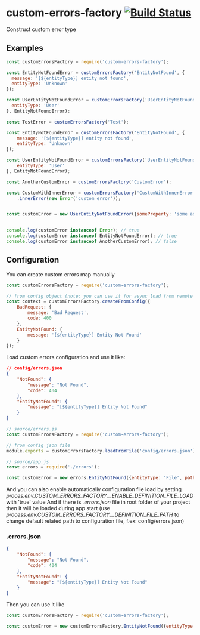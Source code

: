 # custom-errors-factory [![Build Status](https://travis-ci.org/mujichOk/custom-errors-factory.svg?branch=master)](https://travis-ci.org/mujichOk/custom-errors-factory)

Construct custom error type

## Examples
```javascript
const customErrorsFactory = require('custom-errors-factory');

const EntityNotFoundError = customErrorsFactory('EntityNotFound', {
  message: '[${entityType}] entity not found', 
  entityType: 'Unknown'
});

const UserEntityNotFoundError = customErrorsFactory('UserEntityNotFound', {
  entityType: 'User'
}, EntityNotFoundError);

const TestError = customErrorsFactory('Test');

const EntityNotFoundError = customErrorsFactory('EntityNotFound', {
    message: '[${entityType}] entity not found', 
    entityType: 'Unknown'
});

const UserEntityNotFoundError = customErrorsFactory('UserEntityNotFound', {
    entityType: 'User'
}, EntityNotFoundError);

const AnotherCustomError = customErrorsFactory('CustomError');

const CustomWithInnerError = customErrorsFactory('CustomWithInnerError')
    .innerError(new Error('custom error'));


const customError = new UserEntityNotFoundError({someProperty: 'some additional property'});


console.log(customError instanceof Error); // true
console.log(customError instanceof EntityNotFoundError); // true
console.log(customError instanceof AnotherCustomError); // false
```

## Configuration

You can create custom errors map manually

```javascript
const customErrorsFactory = require('custom-errors-factory');

// from config object (note: you can use it for async load from remote server, for instance)
const context = customErrorsFactory.createFromConfig({
    BadRequest: {
        message: 'Bad Request',
        code: 400
    },
    EntityNotFound: {
        message: '[${entityType}] Entity Not Found'
    }
});
``` 

Load custom errors configuration and use it like:

```json
// config/errors.json
{
    "NotFound": {
        "message": "Not Found",
        "code": 404
    },
    "EntityNotFound": {
        "message": "[${entityType}] Entity Not Found"
    }
}
```

```javascript
// source/errors.js
const customErrorsFactory = require('custom-errors-factory');

// from config json file
module.exports = customErrorsFactory.loadFromFile('config/errors.json');
``` 

```javascript
// source/app.js
const errors = require('./errors');

const customError = new errors.EntityNotFound({entityType: 'File', path: '/some-path-to-file'});
``` 

And you can also enable automatically configuration file load by setting *proces.env.CUSTOM_ERRORS_FACTORY__ENABLE_DEFINITION_FILE_LOAD* with 'true' value
And if there is *.errors.json* file in root folder of your project then it will be loaded during app start (use *process.env.CUSTOM_ERRORS_FACTORY__DEFINITION_FILE_PATH* to change default related path to configuration file, f.ex: config/errors.json)

### .errors.json
```json
{
    "NotFound": {
        "message": "Not Found",
        "code": 404
    },
    "EntityNotFound": {
        "message": "[${entityType}] Entity Not Found"
    }
}
``` 

Then you can use it like

```javascript
const customErrorsFactory = require('custom-errors-factory');

const customError = new customErrorsFactory.EntityNotFound({entityType: 'File', path: '/some-path-to-file'});
```
